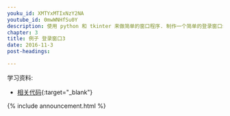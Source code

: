 ```yaml
---
youku_id: XMTYxMTIxNzY2NA
youtube_id: 0mwWNHfSu0Y
description: 使用 python 和 tkinter 来做简单的窗口程序. 制作一个简单的登录窗口练习.
chapter: 3
title: 例子 登录窗口3
date: 2016-11-3
post-headings:

---
```


学习资料:
  * [相关代码](https://github.com/MorvanZhou/tutorials/tree/master/tkinterTUT/tk15_login_example){:target="_blank"}

{% include announcement.html %}